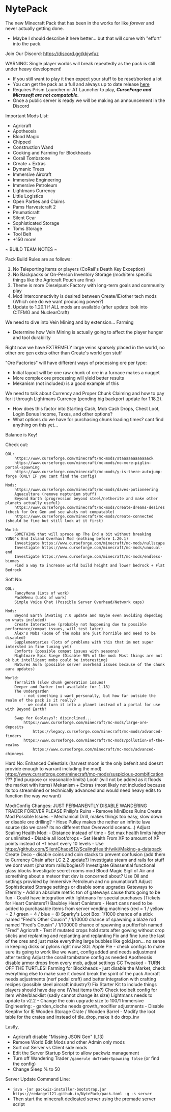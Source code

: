 # NytePack
The new Minecraft Pack that has been in the works for like *forever* and never actually getting done.
- Maybe I should describe it here better... but that will come with "effort" into the pack.

Join Our Discord: https://discord.gg/kkjwfuz

WARNING: Single player worlds will break repeatedly as the pack is still under heavy development!
- If you still want to play it then expect your stuff to be reset/borked a lot
- You can get the pack as a full and always up to date release [here](https://github.com/RedAngel121/NytePack/releases/download/NytePack/NytePack_Installer.zip)
- Requires Prism Launcher or AT Launcher to play, ***CurseForge and Microsoft are not compatable.***
- Once a public server is ready we will be making an announcement in the Discord

Important Mods List:

- Agricraft
- Apotheosis
- Blood Magic
- Chipped
- Construction Wand
- Cooking and Farming for Blockheads
- Corail Tombstone
- Create + Extras
- Dymanic Trees
- Immersive Aircraft
- Immersive Engineering
- Immersive Petroleum
- Lightmans Currency
- Little Logistics
- Open Parties and Claims
- Pams Harvestcraft 2
- Pnumaticraft
- Silent Gear
- Sophisticated Storage
- Toms Storage
- Tool Belt
- +150 more!

~ BUILD TEAM NOTES ~

Pack Build Rules are as follows:
1. No Teleporting items or players (CoRail's Death Key Exception)
2. No Backpacks or On-Person Inventory Storage (mod/item specific things like the Agricraft Pouch are fine)
3. Theme is more Dieselpunk Factory with long-term goals and community play
4. Mod Interconnectivity is desired between Create/IE/other tech mods (Which one do we want producing power?)
5. Update to 1.20.1 if ALL mods are available (after update look into C:TFMG and NuclearCraft)

We need to dive into Vein Mining and by extension... Farming
- Determine how Vein Mining is actually going to affect the player hunger and tool durability

Right now we have EXTREMELY large veins sparsely placed in the world, no other ore gen exists other than Create's world gen stuff

"Ore Factories" will have different ways of processing ore per type:
- Initial layout will be one raw chunk of ore in a furnace makes a nugget
- More complex ore processing will yield better results
- Mekanism (not included) is a good example of this

We need to talk about Currency and Proper Chunk Claiming and how to pay for it through Lightmans Currency (pending big backport update for 1.18.2).
- How does this factor into Starting Cash, Mob Cash Drops, Chest Loot, Login Bonus Income, Taxes, and other options?
- What options do we have for purchasing chunk loading times? cant find anything on this yet...

Balance is Key!

Check out:

    QOL:
        https://www.curseforge.com/minecraft/mc-mods/staaaaaaaaaaaack
        https://www.curseforge.com/minecraft/mc-mods/no-more-piglin-portal-spawning
        https://www.curseforge.com/minecraft/mc-mods/y-is-there-autojump-forge (ONLY IF you cant find the config)

    Mods:
        https://www.curseforge.com/minecraft/mc-mods/daves-potioneering
        Aquaculture (remove neptunium stuff)
        Beyond Earth (progression beyond steel/netherite and make other planets actually useful)
        https://www.curseforge.com/minecraft/mc-mods/create-dreams-desires (check for Ore Gen and see whats not compatable)
        https://www.curseforge.com/minecraft/mc-mods/create-connected (should be fine but still look at it first)

    World:
        SOMETHING that will spruce up The End a bit without breaking YUNG's End Island Overhaul Mod (nothing before 1.20.1)
        Investigate https://www.curseforge.com/minecraft/mc-mods/nullscape
        Investigate https://www.curseforge.com/minecraft/mc-mods/unusual-end
        Investigate https://www.curseforge.com/minecraft/mc-mods/endless-biomes
        Find a way to increase world build height and lower bedrock + Flat Bedrock

Soft No:

    QOL:
        FancyMenu (Lots of work)
        PackMenu (Lots of work)
        Simple Voice Chat (Possible Server Overhead/Network caps)

    Mods:
        Beyond Earth (Awating 7.0 update and maybe even avoiding depeding on whats included)
        Create Interactive (probably not happening due to possible performance/compat issues, will test later)
        Alex's Mobs (some of the mobs are just horrible and need to be disabled)
        Supplementaries (lots of problems with this that im not super intersted in fine tuning yet)
        Comforts (possible compat issues with seasons)
        Nightmare Epic Siege (Disable 90% of the mod: Most things are not ok but intelligent mobs could be interesting)
        Natures Aura (possible server overhead issues because of the chunk aura updates)

    World:
        Terralith (slow chunk generation issues)
        Deeper and Darker (not available for 1.18)
        The Undergarden 
            - not something i want personally, but how far outside the realm of the pack is it really?
            - we could turn it into a planet instead of a portal for use with Beyond Earth?

        Swap for Geolosys?: disinclined...
            https://www.curseforge.com/minecraft/mc-mods/large-ore-deposits
                https://legacy.curseforge.com/minecraft/mc-mods/advanced-finders
            https://www.curseforge.com/minecraft/mc-mods/pollution-of-the-realms
                https://www.curseforge.com/minecraft/mc-mods/advanced-chimneys

Hard No:
        Enhanced Celestials (harvest moon is the only befenit and doesnt provide enough to warrant including the mod)
        https://www.curseforge.com/minecraft/mc-mods/suspicious-zombification ??? (find purpose or reasonable limits)
        Lootr (will not be added as it floods the market with items)
        Mekanism + Extras (most likely not included because its too streamlined or technically advanced and would need heavy edits to function the way we want)


Mod/Config Changes:
    JUST PERMANENTLY DISABLE WANDERING TRADER FOREVER PLEASE
    Philip's Ruins - Remove MiniBoss Ruins
    Create Mod Possible Issues:
    - Mechanical Drill, makes things too easy, slow down or disable ore drilling?
    - Hose Pulley makes the nether an infinite lava source (do we care? its no different than Overworld oceans...)
    Adjust Scaling Health Mod:
    - Distance instead of time
    - Set max health limits higher or unlimited
    - Disable all loot/drops
    - Set Health From XP to amount of XP points instead of +1 heart every 10 levels
    - Use https://github.com/SilentChaos512/ScalingHealth/wiki/Making-a-datapack
    Create Deco - disable coins and coin stacks to prevent confusion (add them to Currency Chain after LC 2.2 update?)
    Investigate steam and rails for stuff we dont want (phantom rails/bogies?)
    Investigate Glassential functional glass blocks
    Investigate secret rooms mod
    Blood Magic Sigil of Air and something about a meteor that dev is concerned about?
    Use Oil and settings provided by Immersive Petroleum and no pnumaticraft
    Adjust Sophisticated Storage settings or disable some upgrades
    Gateways to Eternity
    - Add an absolute metric ton of gateways cause thats going to be fun
    - Could have integration with lightmans for special purchases (Tickets for Heart Canisters?)
    Baubley Heart Canisters
    - Heart cans need to be added to purchasable items from server vending machines (red = 1 / yellow = 2 / green = 4 / blue = 8)
    Sparky's Loot Box: 1/1000 chance of a stick named "Fred's Other Cousin" / 1/10000 chance of spawning a blaze rod named "Fred's Cousin" / 1/100000 chance of spawning a pufferfish named "Fred"
    Agricraft - Test if mutated crops hold stats after gowing without crop sticks and replanting and replanting and replanting
    Fix and fine tune the last of the ores and just make everything large bubbles like gold.json... no sense in keeping disks or pylons right now
    SOL Apple Pie - check configs to make sure its going to work like we want, config added and needs adjustment after testing
    Adjust the corail tombstone config as needed
    Apotheosis disable armor drops from every mob, adjust settings
    CC Tweaked - TURN OFF THE TURTLES!
    Farming for Blockheads - just disable the Market, check everything else to make sure it doesnt break the spirit of the pack
    Aircraft needs adjustments (nerf pedal craft) and better integration with crafting recipes (possible steel aircraft industry?)
    Fix Starter Kit to include things players should have day one (What items tho?)
    Check toolbelt config for item white/blacklist (sadly cannot change its size)
    Lightmans needs to update to v2.2 - Change the coin upgrade size to 100/1
    Immersive Engineering:
        - garden_cloche needs growth_modifier adjustments
        - Disable KeepInv for IE Wooden Storage Crate / Wooden Barrel
        - Modify the loot table for the crates and instead of tile_drop, make it do drop_inv 

Lastly, 
- Agricraft disable "Missing JSON Gen" (L13)
- Remove World Edit Mods and other Admin only mods
- Sort out Server vs Client side mods
- Edit the Server Startup Script to allow packwiz management
- Turn off Wandering Trader `/gamerule doTraderSpawning false` (or find the config)
- Change Sleep % to 50

Server Update Command Line:
- `java -jar packwiz-installer-bootstrap.jar https://redangel121.github.io/NytePack/pack.toml -g -s server`
- Then start the minecraft dedicated server using the premade server script